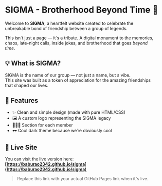 # SIGMA - Brotherhood Beyond Time 🌌

Welcome to **SIGMA**, a heartfelt website created to celebrate the unbreakable bond of friendship between a group of legends.

This isn't just a page — it's a tribute. A digital monument to the memories, chaos, late-night calls, inside jokes, and brotherhood that goes *beyond time*.

## 💡 What is SIGMA?

SIGMA is the name of our group — not just a name, but a vibe.  
This site was built as a token of appreciation for the amazing friendships that shaped our lives.

## 🎉 Features

- ✨ Clean and simple design (made with pure HTML/CSS)
- 🖼️ A custom logo representing the SIGMA legacy
- 🧑‍🤝‍🧑 Section for each member 
- 🕶️ Cool dark theme because we’re obviously cool

## 🔗 Live Site

You can visit the live version here:  
**[https://baburao2342.github.io/sigma](https://baburao2342.github.io/sigma)**

> Replace this link with your actual GitHub Pages link when it's live.

